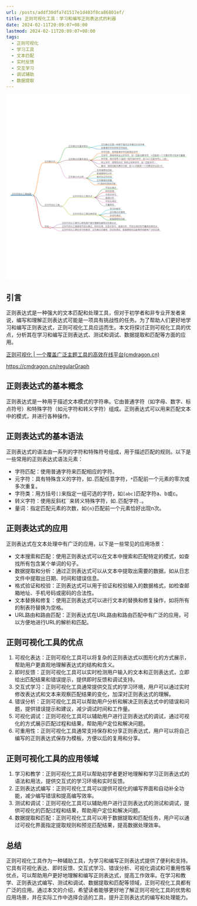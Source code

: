 ```yaml
---
url: /posts/addf30dfa7d1517e1d403f8ca86801ef/
title: 正则可视化工具：学习和编写正则表达式的利器
date: 2024-02-11T20:09:07+08:00
lastmod: 2024-02-11T20:09:07+08:00
tags:
  - 正则可视化
  - 学习工具
  - 文本匹配
  - 实时反馈
  - 交互学习
  - 调试辅助
  - 数据提取
---
```



<img src="/images/2024_02_11 20_08_20.png" title="2024_02_11 20_08_20.png" alt="2024_02_11 20_08_20.png"/>

## 引言

正则表达式是一种强大的文本匹配和处理工具，但对于初学者和非专业开发者来说，编写和理解正则表达式可能是一项具有挑战性的任务。为了帮助人们更好地学习和编写正则表达式，正则可视化工具应运而生。本文将探讨正则可视化工具的优点，分析其在学习和编写正则表达式、测试和调试、数据提取和匹配等方面的应用。

[正则可视化 | 一个覆盖广泛主题工具的高效在线平台(cmdragon.cn)](https://cmdragon.cn/regularGraph)

https://cmdragon.cn/regularGraph

## 正则表达式的基本概念

正则表达式是一种用于描述文本模式的字符串。它由普通字符（如字母、数字、标点符号）和特殊字符（如元字符和转义字符）组成。正则表达式可以用来匹配文本中的模式，并进行各种操作。

## 正则表达式的基本语法

正则表达式的语法由一系列的字符和特殊符号组成，用于描述匹配的规则。以下是一些常用的正则表达式语法元素：

- 字符匹配：使用普通字符来匹配相应的字符。
- 元字符：具有特殊含义的字符，如`.`匹配任意字符，`*`匹配前一个元素的零次或多次重复。
- 字符类：用方括号`[]`来指定一组可选的字符，如`[abc]`匹配字符a、b或c。
- 转义字符：使用反斜杠``来转义特殊字符，如`.`匹配字符`.`。
- 量词：指定匹配元素的次数，如`{n}`匹配前一个元素恰好出现n次。

## 正则表达式的应用

正则表达式在文本处理中有广泛的应用，以下是一些常见的应用场景：

- 文本搜索和匹配：使用正则表达式可以在文本中搜索和匹配特定的模式，如查找所有包含某个单词的句子。
- 数据提取和分析：通过正则表达式可以从文本中提取出需要的数据，如从日志文件中提取出日期、时间和错误信息。
- 格式验证和校验：正则表达式可以用于验证和校验输入的数据格式，如检查邮箱地址、手机号码或密码的合法性。
- 文本替换和修复：使用正则表达式可以进行文本的替换和修复操作，如将所有的制表符替换为空格。
- URL路由和路由匹配：正则表达式在URL路由和路由匹配中有广泛的应用，可以方便地进行URL的解析和匹配。

## 正则可视化工具的优点

1. 可视化表达：正则可视化工具可以将复杂的正则表达式以图形化的方式展示，帮助用户更直观地理解表达式的结构和含义。
2. 即时反馈：正则可视化工具可以实时检测用户输入的文本和正则表达式，立即给出匹配结果和错误提示，提供即时反馈和调试支持。
3. 交互式学习：正则可视化工具通常提供交互式的学习环境，用户可以通过实时修改表达式和文本来观察匹配结果的变化，加深对正则表达式的理解。
4. 错误分析：正则可视化工具可以帮助用户分析和解决正则表达式中的错误和问题，提供错误提示和建议，减少调试时间和工作量。
5. 可视化调试：正则可视化工具可以辅助用户进行正则表达式的调试，通过可视化的方式展示匹配过程和结果，帮助用户定位和解决问题。
6. 可重用性：正则可视化工具通常支持保存和分享正则表达式，用户可以将自己编写的正则表达式保存为模板，方便以后的复用和分享。

## 正则可视化工具的应用领域

1. 学习和教学：正则可视化工具可以帮助初学者更好地理解和学习正则表达式的语法和用法，提供交互式的学习环境和实时反馈。
2. 正则表达式编写：正则可视化工具可以提供可视化的编写界面和自动补全功能，减少编写错误和提高编写效率。
3. 测试和调试：正则可视化工具可以辅助用户进行正则表达式的测试和调试，提供可视化的匹配过程和结果，帮助用户定位和解决问题。
4. 数据提取和匹配：正则可视化工具可以用于数据提取和匹配任务，用户可以通过可视化界面指定提取规则和预览匹配结果，提高数据处理效率。

## 总结

正则可视化工具作为一种辅助工具，为学习和编写正则表达式提供了便利和支持。它具有可视化表达、即时反馈、交互式学习、错误分析、可视化调试和可重用性等优点，可以帮助用户更好地理解和编写正则表达式，提高工作效率。在学习和教学、正则表达式编写、测试和调试、数据提取和匹配等领域，正则可视化工具都有广泛的应用。通过本文的介绍，希望读者能够更好地了解正则可视化工具的优势和应用场景，并在实际工作中选择合适的工具，提升正则表达式的编写和处理能力。